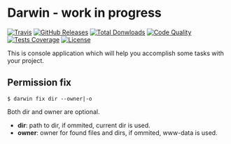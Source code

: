 Darwin - work in progress
======

[![Travis](https://img.shields.io/travis/juniwalk/Darwin.svg?style=flat-square)](https://travis-ci.org/juniwalk/Darwin)
[![GitHub Releases](https://img.shields.io/github/release/juniwalk/Darwin.svg?style=flat-square)](https://github.com/juniwalk/Darwin/releases)
[![Total Donwloads](https://img.shields.io/packagist/dt/juniwalk/Darwin.svg?style=flat-square)](https://packagist.org/packages/juniwalk/Darwin)
[![Code Quality](https://img.shields.io/scrutinizer/g/juniwalk/Darwin.svg?style=flat-square)](https://scrutinizer-ci.com/g/juniwalk/Darwin/)
[![Tests Coverage](https://img.shields.io/scrutinizer/coverage/g/juniwalk/Darwin.svg?style=flat-square)](https://scrutinizer-ci.com/g/juniwalk/Darwin/)
[![License](https://img.shields.io/packagist/l/juniwalk/Darwin.svg?style=flat-square)](https://mit-license.org)

This is console application which will help you accomplish some tasks with your project.

Permission fix
--------------

```
$ darwin fix dir --owner|-o
```

Both dir and owner are optional.
- **dir**: path to dir, if ommited, current dir is used.
- **owner**: owner for found files and dirs, if ommited, www-data is used.
